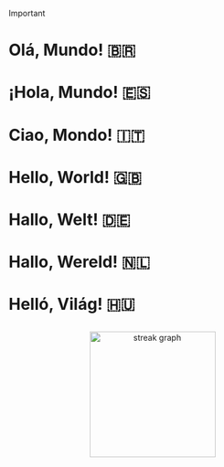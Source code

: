 > [!IMPORTANT]
> # <b>Olá, Mundo!</b> 🇧🇷
> # <b>¡Hola, Mundo!</b> 🇪🇸
> # <b>Ciao, Mondo!</b> 🇮🇹
> # <b>Hello, World!</b> 🇬🇧
> # <b>Hallo, Welt!</b> 🇩🇪
> # <b>Hallo, Wereld!</b> 🇳🇱
> # <b>Helló, Világ!</b> 🇭🇺

##

<div align="center">
  <img src="https://streak-stats.demolab.com?user=evatoj&locale=en&mode=daily&theme=dark&hide_border=false&border_radius=5&order=3" height="220" alt="streak graph"  />
</div>
